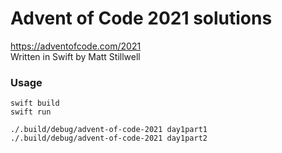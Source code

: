 # Advent of Code 2021 solutions
https://adventofcode.com/2021   
Written in Swift by Matt Stillwell

### Usage
```
swift build
swift run

./.build/debug/advent-of-code-2021 day1part1
./.build/debug/advent-of-code-2021 day1part2
```